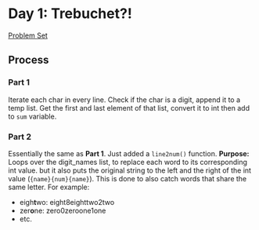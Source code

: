 # Day 1: Trebuchet?!

[Problem Set](https://adventofcode.com/2023/day/1)

## Process

### Part 1

Iterate each char in every line.
Check if the char is a digit, append it to a temp list.
Get the first and last element of that list, convert it to int then add to `sum` variable.

### Part 2

Essentially the same as **Part 1**.
Just added a `line2num()` function.
**Purpose:** Loops over the digit_names list, to replace each word to its corresponding int value. but it also puts the original string to the left and the right of the int value (`{name}{num}{name}`). This is done to also catch words that share the same letter.
For example:

- eigh**t**wo: eight8eighttwo2two
- zer**o**ne: zero0zeroone1one
- etc.